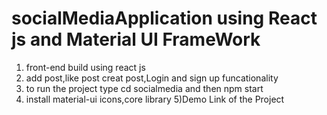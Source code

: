 
# socialMediaApplication using React js and Material UI FrameWork
1) front-end build using react js
2) add post,like post creat post,Login and sign up funcationality
3) to run the project type cd socialmedia and then npm start
4) install material-ui icons,core library 
5)Demo Link of the Project
